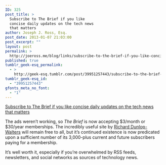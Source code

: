 ```yaml
---
ID: 325
post_title: >
  Subscribe to The Brief if you like
  concise daily updates on the tech news
  that matters
author: Joseph J. Ross, Esq.
post_date: 2013-01-07 21:03:00
post_excerpt: ""
layout: post
permalink: >
  http://joeross.me/blog/links/subscribe-to-the-brief-if-you-like-concise-daily/
published: true
tumblr_geek-esq_permalink:
  - >
    http://geek-esq.tumblr.com/post/39951257443/subscribe-to-the-brief-if-you-like-concise-daily
tumblr_geek-esq_id:
  - "39951257443"
gfonts_meta_no_font:
  - "1"
---
```

<a href='http://thebrief.io/2013/introducing-memberships/'>Subscribe to The Brief if you like concise daily updates on the tech news that matters</a><div class="link_description"><p>The ads weren&#8217;t working, so <em>The Brief</em> is now accepting $3/month or $30/year memberships. The incredibly useful site by <a href="http://nostri.ch/" target="_blank">Richard Dunlop-Walters</a> will remain free to all, but it&#8217;s continued existence is now predicated upon a sufficient number of its 3,000-plus current and future subscribers paying for a membership.</p>

<p>It&#8217;s well worth it, especially if you&#8217;re overwhelmed by RSS feeds, newsletters, and social networks as sources of technology news.</p></div>